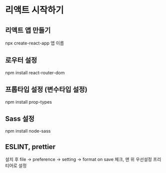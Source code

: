 # 리액트 시작하기

## 리액트 앱 만들기

npx create-react-app 앱 이름

## 로우터 설정

npm install react-router-dom

## 프롭타입 설정 (변수타입 설정)

npm install prop-types

## Sass 설정

npm install node-sass

## ESLINT, prettier

설치 후 file -> preference -> setting -> format on save 체크, 맨 위 우선설정 프리티어로 설정
